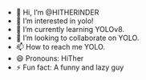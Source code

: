 - 👋 Hi, I’m @HITHERINDER
- 👀 I’m interested in yolo!
- 🌱 I’m currently learning YOLOv8.
- 💞️ I’m looking to collaborate on YOLO.
- 📫 How to reach me YOLO.
- 😄 Pronouns: HiTher
- ⚡ Fun fact: A funny and lazy guy

<!---
HITHERINDER/HITHERINDER is a ✨ special ✨ repository because its `README.md` (this file) appears on your GitHub profile.
You can click the Preview link to take a look at your changes.
--->
